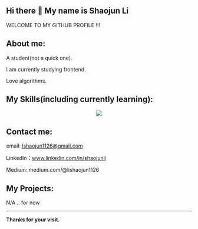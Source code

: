 ## Hi there 👋 My name is Shaojun Li

WELCOME TO MY GITHUB PROFILE !!!

## About me:

A student(not a quick one).

I am currently studying frontend.

Love algorithms.

## My Skills(including currently learning):

<p align="center">
  <a href="https://skillicons.dev">
    <img src="https://skillicons.dev/icons?i=git,linux,html,css,js,react,c,cpp,java,md,spring,python" />
  </a>
</p>

## Contact me:

email: lshaojun1126@gmail.com

LinkedIn：www.linkedin.com/in/shaojunli

Medium:	medium.com/@lishaojun1126



## My Projects:

N/A  .. for now

******

**Thanks for your visit.**
